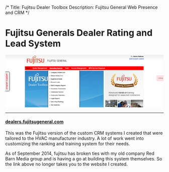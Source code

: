 /*
Title: Fujitsu Dealer Toolbox
Description: Fujitsu General Web Presence and CRM
*/

# Fujitsu Generals Dealer Rating and Lead System

<div>
	<img class="img-fluid img-rounded" src="/files/fujitsugeneral.png" />
</div>

***

<div>
	<h4 class="content"><a href="http://dealers.fujitsugeneral.com" >dealers.fujitsugeneral.com</a></h4>
</div>

This was the Fujitsu version of the custom CRM systems I created that were
tailored to the HVAC manufacturer industry. A lot of work went into customizing 
the ranking and training system for their needs.

As of September 2014, fujitsu has broken ties with my old company Red Barn Media group and is having a go at building this system themselves. So the link above no longer takes you to the website I created.
